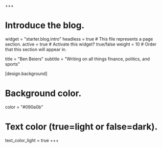 +++
# Introduce the blog.
widget = "starter.blog.intro"
headless = true  # This file represents a page section.
active = true  # Activate this widget? true/false
weight = 10  # Order that this section will appear in.

title = "Ben Beiers"
subtitle = "Writing on all things finance, politics, and sports"

[design.background]
  # Background color.
  color = "#090a0b"

  # Text color (true=light or false=dark).
  text_color_light = true
+++

